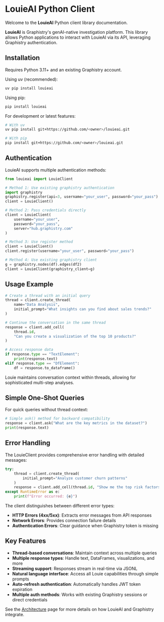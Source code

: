 # LouieAI Python Client

Welcome to the **LouieAI** Python client library documentation.

**LouieAI** is Graphistry's genAI-native investigation platform. This library allows Python applications to interact with LouieAI via its API, leveraging Graphistry authentication.

## Installation

Requires Python 3.11+ and an existing Graphistry account.

Using uv (recommended):
```bash
uv pip install louieai
```

Using pip:
```bash
pip install louieai
```

For development or latest features:
```bash
# With uv
uv pip install git+https://github.com/<owner>/louieai.git

# With pip  
pip install git+https://github.com/<owner>/louieai.git
```

## Authentication

LouieAI supports multiple authentication methods:

```python
from louieai import LouieClient

# Method 1: Use existing graphistry authentication
import graphistry
graphistry.register(api=3, username="your_user", password="your_pass")
client = LouieClient()

# Method 2: Pass credentials directly
client = LouieClient(
    username="your_user",
    password="your_pass",
    server="hub.graphistry.com"
)

# Method 3: Use register method
client = LouieClient()
client.register(username="your_user", password="your_pass")

# Method 4: Use existing graphistry client
g = graphistry.nodes(df).edges(df2)
client = LouieClient(graphistry_client=g)
```

## Usage Example

```python
# Create a thread with an initial query
thread = client.create_thread(
    name="Data Analysis",
    initial_prompt="What insights can you find about sales trends?"
)

# Continue the conversation in the same thread
response = client.add_cell(
    thread.id,
    "Can you create a visualization of the top 10 products?"
)

# Access response data
if response.type == "TextElement":
    print(response.text)
elif response.type == "DfElement":
    df = response.to_dataframe()
```

Louie maintains conversation context within threads, allowing for sophisticated multi-step analyses.

## Simple One-Shot Queries

For quick queries without thread context:

```python
# Simple ask() method for backward compatibility
response = client.ask("What are the key metrics in the dataset?")
print(response.text)
```

## Error Handling

The LouieClient provides comprehensive error handling with detailed messages:

```python
try:
    thread = client.create_thread(
        initial_prompt="Analyze customer churn patterns"
    )
    response = client.add_cell(thread.id, "Show me the top risk factors")
except RuntimeError as e:
    print(f"Error occurred: {e}")
```

The client distinguishes between different error types:
- **HTTP Errors (4xx/5xx)**: Extracts error messages from API responses
- **Network Errors**: Provides connection failure details
- **Authentication Errors**: Clear guidance when Graphistry token is missing

## Key Features

- **Thread-based conversations**: Maintain context across multiple queries
- **Multiple response types**: Handle text, DataFrames, visualizations, and more
- **Streaming support**: Responses stream in real-time via JSONL
- **Natural language interface**: Access all Louie capabilities through simple prompts
- **Auto-refresh authentication**: Automatically handles JWT token expiration
- **Multiple auth methods**: Works with existing Graphistry sessions or direct credentials

See the [Architecture](architecture.md) page for more details on how LouieAI and Graphistry integrate.